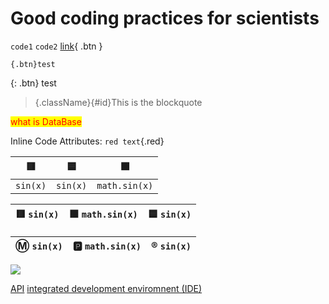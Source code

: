 # Good coding practices for scientists

`code1`
`code2`
[link](.){ .btn }

`{.btn}test`

{: .btn} test

>{.className}{#id}This is the blockquote


<style>
mark{
    color:red;
}
</style>

<mark>what is DataBase</mark>


Inline Code Attributes:
`red text`{.red}



| 🟥 |  🟦 | 🟩 |
|---|---|---|
| `sin(x)` | `sin(x)` | `math.sin(x)` |




| 🟥  `sin(x)` |  🟩 `math.sin(x)`  |  🟦 `sin(x)`  |
|---|---|---|




| Ⓜ️  `sin(x)` |  🅿️ `math.sin(x)`  |  ®️ `sin(x)`  |
|---|---|---|


![](test.png)

[API](glossary.md#api)
[integrated development enviromnent (IDE)](glossary.md#ide)
